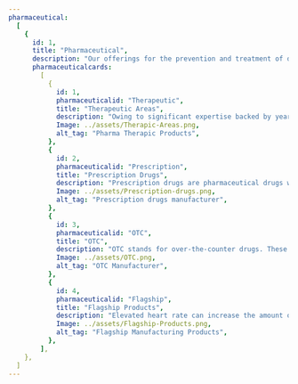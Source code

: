 ```yaml
---
pharmaceutical:
  [
    {
      id: 1,
      title: "Pharmaceutical",
      description: "Our offerings for the prevention and treatment of diseases and protection of health",
      pharmaceuticalcards:
        [
          {
            id: 1,
            pharmaceuticalid: "Therapeutic",
            title: "Therapeutic Areas",
            description: "Owing to significant expertise backed by years of experience, our pharma products cover a wide spectrum of therapeutic areas serving numerous patients worldwide. Covering the fields of cardiovascular, anti-analgesics, gynaecology,nutraceuticals to quote a few.",
            Image: ../assets/Therapic-Areas.png,
            alt_tag: "Pharma Therapic Products",
          },
          {
            id: 2,
            pharmaceuticalid: "Prescription",
            title: "Prescription Drugs",
            description: "Prescription drugs are pharmaceutical drugs which legally require a medical prescription from a doctor before consumption. We house many variants with presence in fields of anti-diabetics, anti-hypertensives, anti-anginals and many more.",
            Image: ../assets/Prescription-drugs.png,
            alt_tag: "Prescription drugs manufacturer",
          },
          {
            id: 3,
            pharmaceuticalid: "OTC",
            title: "OTC",
            description: "OTC stands for over-the-counter drugs. These are non-prescription medicines that are medicines that you can buy without any prescription. These are safe and effective when directions on the label are followed. We house many quality produced OTC products which you can rely on.",
            Image: ../assets/OTC.png,
            alt_tag: "OTC Manufacturer",
          },
          {
            id: 4,
            pharmaceuticalid: "Flagship",
            title: "Flagship Products",
            description: "Elevated heart rate can increase the amount of oxygen required by heart to perform optimal functions. This leads to obstruction of blood flow to the heart muscles which, conclusively, may cause angina and even heart attacks. Our flagship product a combination of Ivabradine and Metoprolol can safely and effectively reduce heart rate and angina attacks. Hence, greatly improving the quality of life for angina patients.",
            Image: ../assets/Flagship-Products.png,
            alt_tag: "Flagship Manufacturing Products",
          },
        ],
    },
  ]
---
```

